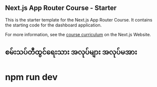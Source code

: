 ## Next.js App Router Course - Starter

This is the starter template for the Next.js App Router Course. It contains the starting code for the dashboard application.

For more information, see the [course curriculum](https://nextjs.org/learn) on the Next.js Website.


## စမ်းသပ်တီထွင်ရေးသား အလုပ်များ အလုပ်မအား 

# npm run dev